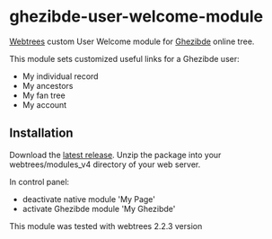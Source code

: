 # ghezibde-user-welcome-module
[Webtrees](https://github.com/fisharebest/webtrees) custom User Welcome module for [Ghezibde](https://www.ghezibde.net/genealogie/) online tree.

This module sets customized useful links for a Ghezibde user:
* My individual record
* My ancestors
* My fan tree
* My account

## Installation

Download the [latest release](https://https://github.com/cdewaele/ghezibde-user-welcome-module/releases/latest).
Unzip the package into your webtrees/modules_v4 directory of your web server.

In control panel: 
* deactivate native module 'My Page'
* activate Ghezibde module 'My Ghezibde'

This module was tested with webtrees  2.2.3 version